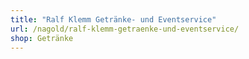 ```yaml
---
title: "Ralf Klemm Getränke- und Eventservice"
url: /nagold/ralf-klemm-getraenke-und-eventservice/
shop: Getränke
---
```

